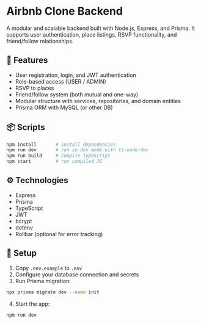 # Airbnb Clone Backend

A modular and scalable backend built with Node.js, Express, and Prisma. It supports user authentication, place listings, RSVP functionality, and friend/follow relationships.

## 🧱 Features

- User registration, login, and JWT authentication
- Role-based access (USER / ADMIN)
- RSVP to places
- Friend/follow system (both mutual and one-way)
- Modular structure with services, repositories, and domain entities
- Prisma ORM with MySQL (or other DB)

## 📦 Scripts

```bash
npm install       # install dependencies
npm run dev       # run in dev mode with ts-node-dev
npm run build     # compile TypeScript
npm start         # run compiled JS
```

## ⚙️ Technologies

- Express
- Prisma
- TypeScript
- JWT
- bcrypt
- dotenv
- Rollbar (optional for error tracking)

## 🔧 Setup

1. Copy `.env.example` to `.env`
2. Configure your database connection and secrets
3. Run Prisma migration:
```bash
npx prisma migrate dev --name init
```

4. Start the app:
```bash
npm run dev
```
